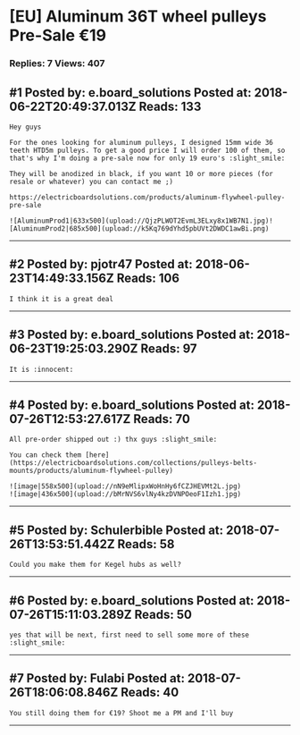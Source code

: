 # \[EU\] Aluminum 36T wheel pulleys Pre-Sale €19

### Replies: 7 Views: 407

## \#1 Posted by: e.board_solutions Posted at: 2018-06-22T20:49:37.013Z Reads: 133

```
Hey guys

For the ones looking for aluminum pulleys, I designed 15mm wide 36 teeth HTD5m pulleys. To get a good price I will order 100 of them, so that's why I'm doing a pre-sale now for only 19 euro's :slight_smile: 

They will be anodized in black, if you want 10 or more pieces (for resale or whatever) you can contact me ;)

https://electricboardsolutions.com/products/aluminum-flywheel-pulley-pre-sale

![AluminumProd1|633x500](upload://QjzPLWOT2EvmL3ELxy8x1WB7N1.jpg)![AluminumProd2|685x500](upload://k5Kq769dYhd5pbUVt2DWDC1awBi.png)
```

---
## \#2 Posted by: pjotr47 Posted at: 2018-06-23T14:49:33.156Z Reads: 106

```
I think it is a great deal
```

---
## \#3 Posted by: e.board_solutions Posted at: 2018-06-23T19:25:03.290Z Reads: 97

```
It is :innocent:
```

---
## \#4 Posted by: e.board_solutions Posted at: 2018-07-26T12:53:27.617Z Reads: 70

```
All pre-order shipped out :) thx guys :slight_smile:

You can check them [here](https://electricboardsolutions.com/collections/pulleys-belts-mounts/products/aluminum-flywheel-pulley)
 
![image|558x500](upload://nN9eMlipxWoHnHy6fCZJHEVMt2L.jpg)
![image|436x500](upload://bMrNVS6vlNy4kzDVNPOeoF1Izh1.jpg)
```

---
## \#5 Posted by: Schulerbible Posted at: 2018-07-26T13:53:51.442Z Reads: 58

```
Could you make them for Kegel hubs as well?
```

---
## \#6 Posted by: e.board_solutions Posted at: 2018-07-26T15:11:03.289Z Reads: 50

```
yes that will be next, first need to sell some more of these :slight_smile:
```

---
## \#7 Posted by: Fulabi Posted at: 2018-07-26T18:06:08.846Z Reads: 40

```
You still doing them for €19? Shoot me a PM and I'll buy
```

---
